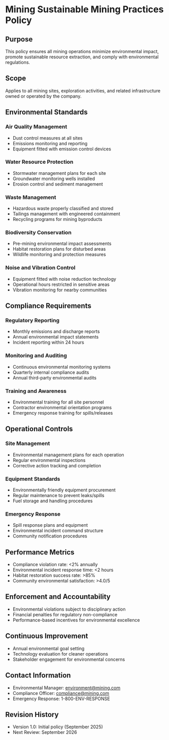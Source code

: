 # Mining Sustainable Mining Practices Policy

## Purpose
This policy ensures all mining operations minimize environmental impact, promote sustainable resource extraction, and comply with environmental regulations.

## Scope
Applies to all mining sites, exploration activities, and related infrastructure owned or operated by the company.

## Environmental Standards

### Air Quality Management
- Dust control measures at all sites
- Emissions monitoring and reporting
- Equipment fitted with emission control devices

### Water Resource Protection
- Stormwater management plans for each site
- Groundwater monitoring wells installed
- Erosion control and sediment management

### Waste Management
- Hazardous waste properly classified and stored
- Tailings management with engineered containment
- Recycling programs for mining byproducts

### Biodiversity Conservation
- Pre-mining environmental impact assessments
- Habitat restoration plans for disturbed areas
- Wildlife monitoring and protection measures

### Noise and Vibration Control
- Equipment fitted with noise reduction technology
- Operational hours restricted in sensitive areas
- Vibration monitoring for nearby communities

## Compliance Requirements

### Regulatory Reporting
- Monthly emissions and discharge reports
- Annual environmental impact statements
- Incident reporting within 24 hours

### Monitoring and Auditing
- Continuous environmental monitoring systems
- Quarterly internal compliance audits
- Annual third-party environmental audits

### Training and Awareness
- Environmental training for all site personnel
- Contractor environmental orientation programs
- Emergency response training for spills/releases

## Operational Controls

### Site Management
- Environmental management plans for each operation
- Regular environmental inspections
- Corrective action tracking and completion

### Equipment Standards
- Environmentally friendly equipment procurement
- Regular maintenance to prevent leaks/spills
- Fuel storage and handling procedures

### Emergency Response
- Spill response plans and equipment
- Environmental incident command structure
- Community notification procedures

## Performance Metrics
- Compliance violation rate: <2% annually
- Environmental incident response time: <2 hours
- Habitat restoration success rate: >85%
- Community environmental satisfaction: >4.0/5

## Enforcement and Accountability
- Environmental violations subject to disciplinary action
- Financial penalties for regulatory non-compliance
- Performance-based incentives for environmental excellence

## Continuous Improvement
- Annual environmental goal setting
- Technology evaluation for cleaner operations
- Stakeholder engagement for environmental concerns

## Contact Information
- Environmental Manager: environment@mining.com
- Compliance Officer: compliance@mining.com
- Emergency Response: 1-800-ENV-RESPONSE

## Revision History
- Version 1.0: Initial policy (September 2025)
- Next Review: September 2026